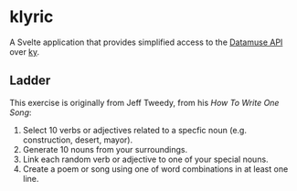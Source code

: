 # klyric

A Svelte application that provides simplified access to the [Datamuse API](https://www.datamuse.com/api/) over [ky](https://github.com/sindresorhus/ky).

## Ladder

This exercise is originally from Jeff Tweedy, from his _How To Write One Song_:

1. Select 10 verbs or adjectives related to a specfic noun (e.g. construction, desert, mayor).
2. Generate 10 nouns from your surroundings.
3. Link each random verb or adjective to one of your special nouns.
4. Create a poem or song using one of word combinations in at least one line.